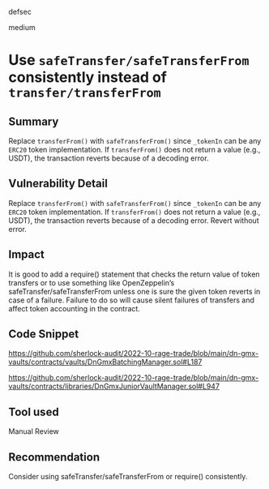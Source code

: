 defsec

medium

# Use `safeTransfer/safeTransferFrom` consistently instead of `transfer/transferFrom`

## Summary

Replace `transferFrom()` with `safeTransferFrom()` since `_tokenIn` can be any `ERC20` token implementation. If `transferFrom()` does not return a value (e.g., USDT), the transaction reverts because of a decoding error.

## Vulnerability Detail

Replace `transferFrom()` with `safeTransferFrom()` since `_tokenIn` can be any `ERC20` token implementation. If `transferFrom()` does not return a value (e.g., USDT), the transaction reverts because of a decoding error. Revert without error.

## Impact

It is good to add a require() statement that checks the return value of token transfers or to use something like OpenZeppelin’s safeTransfer/safeTransferFrom unless one is sure the given token reverts in case of a failure. Failure to do so will cause silent failures of transfers and affect token accounting in the contract.

## Code Snippet

https://github.com/sherlock-audit/2022-10-rage-trade/blob/main/dn-gmx-vaults/contracts/vaults/DnGmxBatchingManager.sol#L187

https://github.com/sherlock-audit/2022-10-rage-trade/blob/main/dn-gmx-vaults/contracts/libraries/DnGmxJuniorVaultManager.sol#L947

## Tool used

Manual Review

## Recommendation

Consider using safeTransfer/safeTransferFrom or require() consistently.
